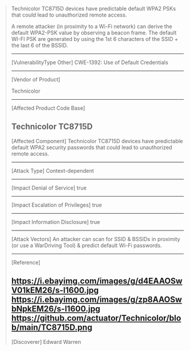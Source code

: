 

> Technicolor TC8715D devices have predictable default WPA2 PSKs that
> could lead to unauthorized remote access.
> 
> A remote attacker (in proximity to a Wi-Fi network) can derive the default WPA2-PSK value by observing a beacon frame. 
> The default WI-FI PSK are generated by using the 1st 6 characters of the SSID + the last 6 of the BSSID.
> 
> ------------------------------------------
>
> [VulnerabilityType Other]
> CWE-1392: Use of Default Credentials
>
> ------------------------------------------
>
> [Vendor of Product]
>
> Technicolor 
>
> ------------------------------------------
>
> [Affected Product Code Base]
> 
> Technicolor TC8715D 
> ------------------------------------------
>
> [Affected Component]
> Technicolor TC8715D devices have predictable default WPA2 security passwords that could lead to unauthorized remote access. 
>
> ------------------------------------------
>
> [Attack Type]
> Context-dependent
>
> ------------------------------------------
>
>
>
> [Impact Denial of Service]
> true
>
> ------------------------------------------
>
> [Impact Escalation of Privileges]
> true
>
> ------------------------------------------
>
> [Impact Information Disclosure]
> true
>
> ------------------------------------------
>
> [Attack Vectors]
> An attacker can scan for SSID & BSSIDs in proximity (or use a WarDriving Tool) & predict default Wi-Fi passwords.
>
> ------------------------------------------
>
> [Reference]
> 
> https://i.ebayimg.com/images/g/d4EAAOSwV01kEM26/s-l1600.jpg
> https://i.ebayimg.com/images/g/zp8AAOSwbNpkEM26/s-l1600.jpg
> https://github.com/actuator/Technicolor/blob/main/TC8715D.png
> ------------------------------------------
>
> [Discoverer]
> Edward Warren
